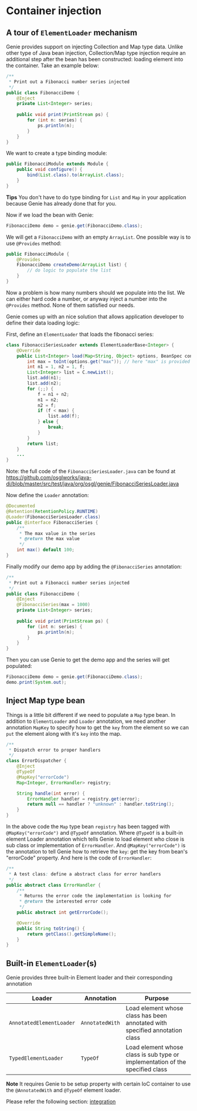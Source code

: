 # Container injection

## A tour of `ElementLoader` mechanism

Genie provides support on injecting Collection and Map type data. Unlike other type of Java bean injection, Collection/Map type injection require an additional step after the bean has been constructed: loading element into the container. Take an example below:
 
```java
/**
 * Print out a Fibonacci number series injected
 */
public class FibonacciDemo {
    @Inject
    private List<Integer> series;
    
    public void print(PrintStream ps) {
        for (int n: series) {
            ps.println(n);
        }
    }
}
```

We want to create a type binding module:

```java
public FibonacciModule extends Module {
    public void configure() {
        bind(List.class).to(ArrayList.class);
    }
}
```

**Tips** You don't have to do type binding for `List` and `Map` in your application because Genie has already done that for you.

Now if we load the bean with Genie:

```java
FibonacciDemo demo = genie.get(FibonacciDemo.class);
```

We will get a `FibonacciDemo` with an empty `ArrayList`. One possible way is to use `@Provides` method:

```java
public FibonacciModule {
    @Provides
    FibonacciDemo createDemo(ArrayList list) {
        // do logic to populate the list
    }
}
```

Now a problem is how many numbers should we populate into the list. We can either hard code a number, or anyway inject a number into the `@Provides` method. None of them satisfied our needs. 

Genie comes up with an nice solution that allows application developer to define their data loading logic:

 
First, define an `ElementLoader` that loads the fibonacci series:

```java
class FibonacciSeriesLoader extends ElementLoaderBase<Integer> {
    @Override
    public List<Integer> load(Map<String, Object> options, BeanSpec container, Genie genie) {
        int max = toInt(options.get("max")); // here "max" is provided by annotation class as shown below 
        int n1 = 1, n2 = 1, f;
        List<Integer> list = C.newList();
        list.add(n1);
        list.add(n2);
        for (;;) {
            f = n1 + n2;
            n1 = n2;
            n2 = f;
            if (f < max) {
                list.add(f);
            } else {
                break;
            }
        }
        return list;
    }
    ...
}
```

Note: the full code of the `FibonacciSeriesLoader.java` can be found at https://github.com/osglworks/java-di/blob/master/src/test/java/org/osgl/genie/FibonacciSeriesLoader.java
 
Now define the `Loader` annotation:

```java
@Documented
@Retention(RetentionPolicy.RUNTIME)
@Loader(FibonacciSeriesLoader.class)
public @interface FibonacciSeries {
    /**
     * The max value in the series
     * @return the max value
     */
    int max() default 100;
}
```

Finally modify our demo app by adding the `@FibonacciSeries` annotation:

```java
/**
 * Print out a Fibonacci number series injected
 */
public class FibonacciDemo {
    @Inject
    @FibonacciSeries(max = 1000)
    private List<Integer> series;
    
    public void print(PrintStream ps) {
        for (int n: series) {
            ps.println(n);
        }
    }
}
```

Then you can use Genie to get the demo app and the series will get populated:

```java
FibonacciDemo demo = genie.get(FibonacciDemo.class);
demo.print(System.out);
```

## Inject Map type bean

Things is a little bit different if we need to populate a `Map` type bean. In addition to `ElementLoader` and `Loader` annotation, we need another annotation `MapKey` to specify how to get the `key` from the element so we can `put` the element along with it's `key` into the map. 

```java
/**
 * Dispatch error to proper handlers
 */
class ErrorDispatcher {
    @Inject
    @TypeOf
    @MapKey("errorCode")
    Map<Integer, ErrorHandler> registry;

    String handle(int error) {
        ErrorHandler handler = registry.get(error);
        return null == handler ? "unknown" : handler.toString();
    }
}
```

In the above code the `Map` type bean `registry` has been tagged with `@MapKey("errorCode")` and `@TypeOf` annotation. Where `@TypeOf` is a built-in element Loader annotation which tells Genie to load element who close is sub class or implementation of `ErrorHandler`. And `@MapKey("errorCode")` is the annotation to tell Genie how to retrieve the `key`: get the key from bean's "errorCode" property. And here is the code of `ErrorHandler`:

```java
/**
 * A test class: define a abstract class for error handlers
 */
public abstract class ErrorHandler {
    /**
     * Returns the error code the implementation is looking for
     * @return the interested error code
     */
    public abstract int getErrorCode();

    @Override
    public String toString() {
        return getClass().getSimpleName();
    }
}
```


## Built-in `ElementLoader`(s)

Genie provides three built-in Element loader and their corresponding annotation

| Loader | Annotation | Purpose |
| ---- | ---- | ----- |
| `AnnotatedElementLoader` | `AnnotatedWith` | Load element whose class has been annotated with specified annotation class |
| `TypedElementLoader` | `TypeOf` | Load element whose class is sub type or implementation of the specified class |

**Note** It requires Genie to be setup property with certain IoC container to use the `@AnnotatedWith` and `@TypeOf` element loader. 

Please refer the following section: [integration](integration.md)
